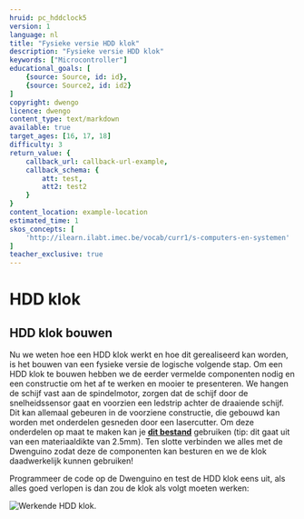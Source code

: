 ```yaml
---
hruid: pc_hddclock5
version: 1
language: nl
title: "Fysieke versie HDD klok"
description: "Fysieke versie HDD klok"
keywords: ["Microcontroller"]
educational_goals: [
    {source: Source, id: id}, 
    {source: Source2, id: id2}
]
copyright: dwengo
licence: dwengo
content_type: text/markdown
available: true
target_ages: [16, 17, 18]
difficulty: 3
return_value: {
    callback_url: callback-url-example,
    callback_schema: {
        att: test,
        att2: test2
    }
}
content_location: example-location
estimated_time: 1
skos_concepts: [
    'http://ilearn.ilabt.imec.be/vocab/curr1/s-computers-en-systemen'
]
teacher_exclusive: true
---
```


# HDD klok

## HDD klok bouwen

Nu we weten hoe een HDD klok werkt en hoe dit gerealiseerd kan worden, is het bouwen van een fysieke versie de logische volgende stap. 
Om een HDD klok te bouwen hebben we de eerder vermelde componenten nodig en een constructie om het af te werken en mooier te presenteren. We hangen de schijf vast aan de spindelmotor, zorgen dat de schijf door de snelheidssensor gaat en voorzien een ledstrip achter de draaiende schijf. Dit kan allemaal gebeuren in de voorziene constructie, die gebouwd kan worden met onderdelen gesneden door een lasercutter. Om deze onderdelen op maat te maken kan je <a href="https://github.com/dwengovzw/learning_content/blob/staging/learning_objects/nederlands/content/physical_computing/leerlijn_microcontrollers/4610_project_hdd_clock/0005_hddclock/embed/hdd_clock.dxf" download><strong>dit bestand</strong></a> gebruiken (tip: dit gaat uit van een materiaaldikte van 2.5mm). 
Ten slotte verbinden we alles met de Dwenguino zodat deze de componenten kan besturen en we de klok daadwerkelijk kunnen gebruiken! 

Programmeer de code op de Dwenguino en test de HDD klok eens uit, als alles goed verlopen is dan zou de klok als volgt moeten werken:

<img src="embed/FysiekeHDDClock.gif" alt="Werkende HDD klok." title="Werkende HDD klok."></img>  
